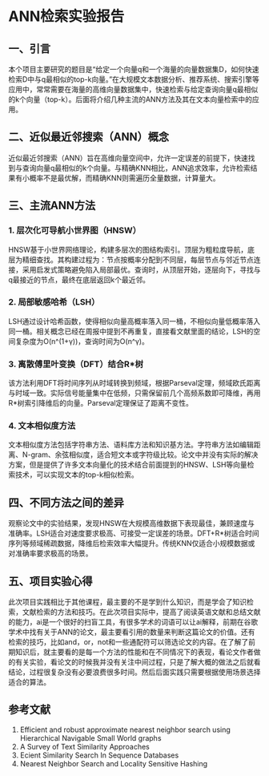 # ANN检索实验报告

## 一、引言

本个项目主要研究的题目是“给定一个向量q和一个海量的向量数据集D，如何快速检索D中与q最相似的top-k向量。”在大规模文本数据分析、推荐系统、搜索引擎等应用中，常常需要在海量的高维向量数据集中，快速检索与给定查询向量q最相似的k个向量（top-k）。后面将介绍几种主流的ANN方法及其在文本向量检索中的应用。

## 二、近似最近邻搜索（ANN）概念

近似最近邻搜索（ANN）旨在高维向量空间中，允许一定误差的前提下，快速找到与查询向量q最相似的k个向量。与精确KNN相比，ANN追求效率，允许检索结果有小概率不是最优解，而精确KNN则需遍历全量数据，计算量大。

## 三、主流ANN方法

### 1. 层次化可导航小世界图（HNSW）

HNSW基于小世界网络理论，构建多层次的图结构索引。顶层为粗粒度导航，底层为精细查找。其构建过程为：节点按概率分配到不同层，每层节点与邻近节点连接，采用启发式策略避免陷入局部最优。查询时，从顶层开始，逐层向下，寻找与q最接近的节点，最终在底层返回k个最近邻。

### 2. 局部敏感哈希（LSH）

LSH通过设计哈希函数，使得相似向量高概率落入同一桶，不相似向量低概率落入同一桶。相关概念已经在周报中提到不再重复，直接看文献里面的结论，LSH的空间复杂度为O(n^(1+γ))，查询时间为O(n^γ)。

### 3. 离散傅里叶变换（DFT）结合R*树

该方法利用DFT将时间序列从时域转换到频域，根据Parseval定理，频域欧氏距离与时域一致。实际信号能量集中在低频，只需保留前几个高频系数即可降维，再用R*树索引降维后的向量。Parseval定理保证了距离不变性。

### 4. 文本相似度方法

文本相似度方法包括字符串方法、语料库方法和知识基方法。字符串方法如编辑距离、N-gram、余弦相似度，适合短文本或字符级比较。论文中并没有实际的解决方案，但是提供了许多文本向量化的技术结合前面提到的HNSW、LSH等向量检索技术，可以实现文本的top-k相似检索。


## 四、不同方法之间的差异

观察论文中的实验结果，发现HNSW在大规模高维数据下表现最佳，兼顾速度与准确率。LSH适合对速度要求极高、可接受一定误差的场景。DFT+R*树适合时间序列等频域稀疏数据，降维后检索效率大幅提升。传统KNN仅适合小规模数据或对准确率要求极高的场景。


## 五、项目实验心得
此次项目实践相比于其他课程，最主要的不是学到什么知识，而是学会了知识检索，文献检索的方法和技巧。在此次项目实际中，提高了阅读英语文献和总结文献的能力，ai是一个很好的扫盲工具，有很多学术的词语可以让ai解释，前期在谷歌学术中找有关于ANN的论文，最主要看引用的数量来判断这篇论文的价值。还有检索的技巧，比如and，or，not和一些通配符可以筛选论文的内容。在了解了前期知识后，就主要看的是每一个方法的性能和在不同情况下的表现，看论文作者做的有关实验，看论文的时候我并没有关注中间过程，只是了解大概的做法之后就看结论，过程很复杂没有必要浪费很多时间。然后后面实践只需要根据使用场景选择适合的算法。



## 参考文献

1. Efficient and robust approximate nearest neighbor search using Hierarchical Navigable Small World graphs
2. A Survey of Text Similarity Approaches
3. Ecient Similarity Search In Sequence Databases
4. Nearest Neighbor Search and Locality Sensitive
Hashing
